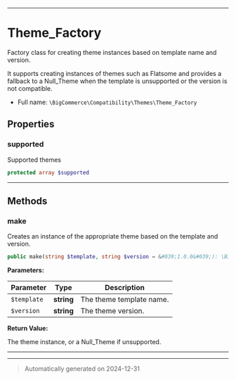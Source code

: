 ***

# Theme_Factory

Factory class for creating theme instances based on template name and version.

It supports creating instances of themes such as Flatsome and provides a fallback to a Null_Theme
when the template is unsupported or the version is not compatible.

* Full name: `\BigCommerce\Compatibility\Themes\Theme_Factory`



## Properties


### supported

Supported themes

```php
protected array $supported
```







***

## Methods


### make

Creates an instance of the appropriate theme based on the template and version.

```php
public make(string $template, string $version = &#039;1.0.0&#039;): \BigCommerce\Compatibility\Themes\BigCommerce\Compatibility\Themes\Theme
```








**Parameters:**

| Parameter | Type | Description |
|-----------|------|-------------|
| `$template` | **string** | The theme template name. |
| `$version` | **string** | The theme version. |


**Return Value:**

The theme instance, or a Null_Theme if unsupported.




***


***
> Automatically generated on 2024-12-31
